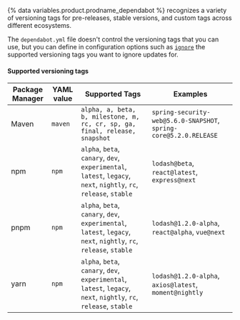 {% data variables.product.prodname_dependabot %} recognizes a variety of versioning tags for pre-releases, stable versions, and custom tags across different ecosystems.

The `dependabot.yml` file doesn't control the versioning tags that you can use, but you can define in configuration options such as [`ignore`](/code-security/dependabot/working-with-dependabot/dependabot-options-reference#ignore--) the supported versioning tags you want to ignore updates for.

#### Supported versioning tags

| **Package Manager** | **YAML value**    | **Supported Tags**                                                                                                 | **Examples**                              |
|---------------------|-------------------|--------------------------------------------------------------------------------------------------------------------|-------------------------------------------|
| Maven               | `maven`           | `alpha, a, beta, b, milestone, m, rc, cr, sp, ga, final, release, snapshot`                                                                                                              |  `spring-security-web@5.6.0-SNAPSHOT`, `spring-core@5.2.0.RELEASE`                                       |
| npm                 | `npm`             | `alpha`, `beta`, `canary`, `dev`, `experimental`, `latest`, `legacy`, `next`, `nightly`, `rc`, `release`, `stable` | `lodash@beta`, `react@latest`, `express@next` |                                        |
| pnpm                | `npm`             | `alpha`, `beta`, `canary`, `dev`, `experimental`, `latest`, `legacy`, `next`, `nightly`, `rc`, `release`, `stable` | `lodash@1.2.0-alpha`, `react@alpha`, `vue@next`                 |
| yarn                | `npm`             | `alpha`, `beta`, `canary`, `dev`, `experimental`, `latest`, `legacy`, `next`, `nightly`, `rc`, `release`, `stable` | `lodash@1.2.0-alpha`, `axios@latest`, `moment@nightly`          |
